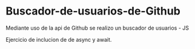 # Buscador-de-usuarios-de-Github
Mediante uso de la api de Github se realizo un buscador de usuarios - JS

Ejercicio de inclucion de de async y await.
